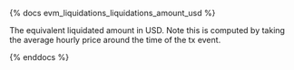 {% docs evm_liquidations_liquidations_amount_usd %}

The equivalent liquidated amount in USD. Note this is computed by taking the average hourly price around the time of the tx event.

{% enddocs %}
